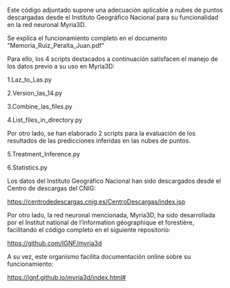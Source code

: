 Este código adjuntado supone una adecuación aplicable a nubes de puntos descargadas desde el 
Instituto Geográfico Nacional para su funcionalidad en la red neuronal Myria3D.

Se explica el funcionamiento completo en el documento "Memoria_Ruiz_Peralta_Juan.pdf"

Para ello, los 4 scripts destacados a continuación satisfacen el manejo de los datos previo a 
su uso en Myria3D:

  1.Laz_to_Las.py 
  
  2.Version_las_14.py 
  
  3.Combine_las_files.py 
  
  4.List_files_in_directory.py 

Por otro lado, se han elaborado 2 scripts para la evaluación de los resultados de las 
predicciones inferidas en las nubes de puntos. 

  5.Treatment_Inference.py 
  
  6.Statistics.py



Los datos del Instituto Geográfico Nacional han sido descargados desde el Centro de descargas del CNIG:

  https://centrodedescargas.cnig.es/CentroDescargas/index.jsp

Por otro lado, la red neuronal mencionada, Myria3D, ha sido desarrollada por el Institut national 
de l’information géographique et forestière, facilitando el código completo en el siguiente repositorio:

  https://github.com/IGNF/myria3d

A su vez, este organismo facilita documentación online sobre su funcionamiento:

  https://ignf.github.io/myria3d/index.html#
